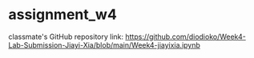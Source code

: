 # assignment_w4

classmate's GitHub repository link: 
https://github.com/diodioko/Week4-Lab-Submission-Jiayi-Xia/blob/main/Week4-jiayixia.ipynb
